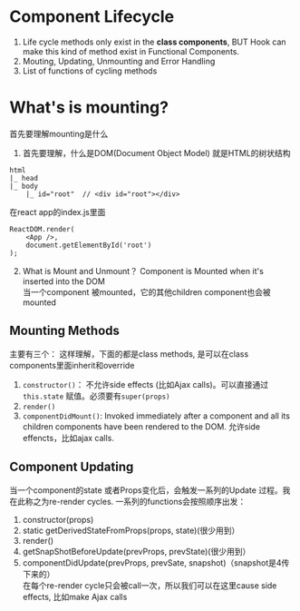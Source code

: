 # Component Lifecycle
1. Life cycle methods only exist in the **class components**, BUT Hook can make this kind of method exist in Functional Components.
2. Mouting, Updating, Unmounting and Error Handling
3. List of functions of cycling methods

# What's is mounting? 
首先要理解mounting是什么
1. 首先要理解，什么是DOM(Document Object Model)
就是HTML的树状结构
```
html
|_ head
|_ body
    |_ id="root"  // <div id="root"></div>
```
在react app的index.js里面   
```
ReactDOM.render(
    <App />,
    document.getElementById('root')
);
```
2. What is Mount and Unmount？
Component is Mounted when it's inserted into the DOM   
当一个component 被mounted，它的其他children component也会被mounted

## Mounting Methods
主要有三个：
这样理解，下面的都是class methods, 是可以在class components里面inherit和override   
1. `constructor()`：
不允许side effects (比如Ajax calls)。可以直接通过 `this.state` 赋值。必须要有`super(props)`
2. `render()`
3. `componentDidMount()`:
Invoked immediately after a component and all its children components have been rendered to the DOM. 允许side effencts，比如ajax calls.    

## Component Updating   
当一个component的state 或者Props变化后，会触发一系列的Update 过程。我在此称之为re-render cycles. 一系列的functions会按照顺序出发：     
1. constructor(props)    
2. static getDerivedStateFromProps(props, state)(很少用到）    
3. render()    
4. getSnapShotBeforeUpdate(prevProps, prevState)(很少用到）    
5. componentDidUpdate(prevProps, prevSate, snapshot)（snapshot是4传下来的）   
在每个re-render cycle只会被call一次，所以我们可以在这里cause side effects, 比如make Ajax calls
